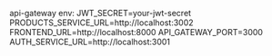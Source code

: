 api-gateway env:
JWT_SECRET=your-jwt-secret
PRODUCTS_SERVICE_URL=http://localhost:3002
FRONTEND_URL=http://localhost:8000
API_GATEWAY_PORT=3000
AUTH_SERVICE_URL=http://localhost:3001
